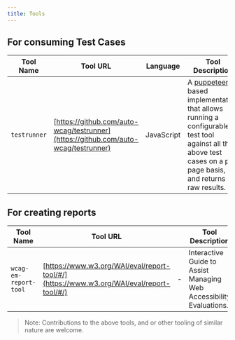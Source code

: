 ```yaml
---
title: Tools
---
```


## For consuming Test Cases

| Tool Name    | Tool URL                                                                           | Language   | Tool Description                                                                                                                                                                                          |
| ------------ | ---------------------------------------------------------------------------------- | ---------- | --------------------------------------------------------------------------------------------------------------------------------------------------------------------------------------------------------- |
| `testrunner` | [https://github.com/auto-wcag/testrunner](https://github.com/auto-wcag/testrunner) | JavaScript | A [puppeteer](https://github.com/GoogleChrome/puppeteer) based implementation that allows running a configurable test tool against all the above test cases on a per page basis, and returns raw results. |

## For creating reports

| Tool Name             | Tool URL                                                                                 |     | Tool Description                                                    |
| --------------------- | ---------------------------------------------------------------------------------------- | --- | ------------------------------------------------------------------- |
| `wcag-em-report-tool` | [https://www.w3.org/WAI/eval/report-tool/#/](https://www.w3.org/WAI/eval/report-tool/#/) | -   | Interactive Guide to Assist Managing Web Accessibility Evaluations. |

> Note: Contributions to the above tools, and or other tooling of similar nature are welcome.
